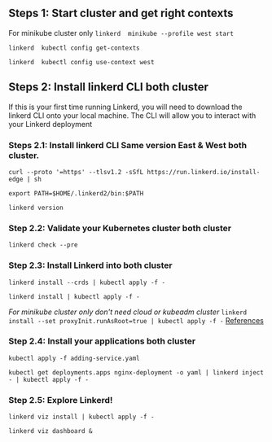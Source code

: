 
##  Steps 1: Start cluster and get right contexts

For minikube cluster only `linkerd  minikube --profile west start`

`linkerd  kubectl config get-contexts`

`linkerd  kubectl config use-context west`

## Steps 2: Install linkerd CLI both cluster
If this is your first time running Linkerd, you will need to download the linkerd CLI onto your local machine. The CLI will allow you to interact with your Linkerd deployment

### Steps 2.1: Install linkerd CLI Same version East & West both cluster.

`curl --proto '=https' --tlsv1.2 -sSfL https://run.linkerd.io/install-edge | sh`

`export PATH=$HOME/.linkerd2/bin:$PATH`

`linkerd version`

### Step 2.2: Validate your Kubernetes cluster both cluster

`linkerd check --pre`

### Step 2.3: Install Linkerd into both cluster

`linkerd install --crds | kubectl apply -f -`

`linkerd install | kubectl apply -f -`

*For minikube cluster only don't need cloud or kubeadm cluster* `linkerd install --set proxyInit.runAsRoot=true | kubectl apply -f -` [References](https://forum.linuxfoundation.org/discussion/861445/linkerd-where-to-pass-the-flag-set-proxyinit-runasroot-true)

### Step 2.4: Install your applications both cluster

`kubectl apply -f adding-service.yaml`

`kubectl get deployments.apps nginx-deployment -o yaml | linkerd inject - | kubectl apply -f -`

### Step 2.5: Explore Linkerd!

`linkerd viz install | kubectl apply -f -`

`linkerd viz dashboard &`

